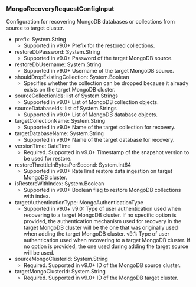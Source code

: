### MongoRecoveryRequestConfigInput
Configuration for recovering MongoDB databases or collections from source to target cluster.

- prefix: System.String
  - Supported in v9.0+
      Prefix for the restored collections.
- restoreDbPassword: System.String
  - Supported in v9.0+
      Password of the target MongoDB source.
- restoreDbUsername: System.String
  - Supported in v9.0+
      Username of the target MongoDB source.
- shouldDropExistingCollection: System.Boolean
  - Specifies whether the collection can be dropped because it already exists on the target MongoDB cluster.
- sourceCollectionIds: list of System.Strings
  - Supported in v9.0+
      List of MongoDB collection objects.
- sourceDatabaseIds: list of System.Strings
  - Supported in v9.0+
      List of MongoDB database objects.
- targetCollectionName: System.String
  - Supported in v9.0+
      Name of the target collection for recovery.
- targetDatabaseName: System.String
  - Supported in v9.0+
      Name of the target database for recovery.
- versionTime: DateTime
  - Required. Supported in v9.0+
      Timestamp of the snapshot version to be used for restore.
- restoreThrottleInBytesPerSecond: System.Int64
  - Supported in v9.0+
      Rate limit restore data ingestion on target MongoDB cluster.
- isRestoreWithIndex: System.Boolean
  - Supported in v9.0+
      Boolean flag to restore MongoDB collections with index.
- targetAuthenticationType: MongoAuthenticationType
  - Supported in v9.0+
      v9.0: Type of user authentication used when recovering to a target MongoDB cluster. If no specific option is provided, the authentication mechanism used for recovery in the target MongoDB cluster will be the one that was originally used when adding the target MongoDB cluster.
      v9.1: Type of user authentication used when recovering to a target MongoDB cluster. If no option is provided, the one used during adding the target source will be used.
- sourceMongoClusterId: System.String
  - Required. Supported in v9.0+
      ID of the MongoDB source cluster.
- targetMongoClusterId: System.String
  - Required. Supported in v9.0+
      ID of the MongoDB target cluster.

